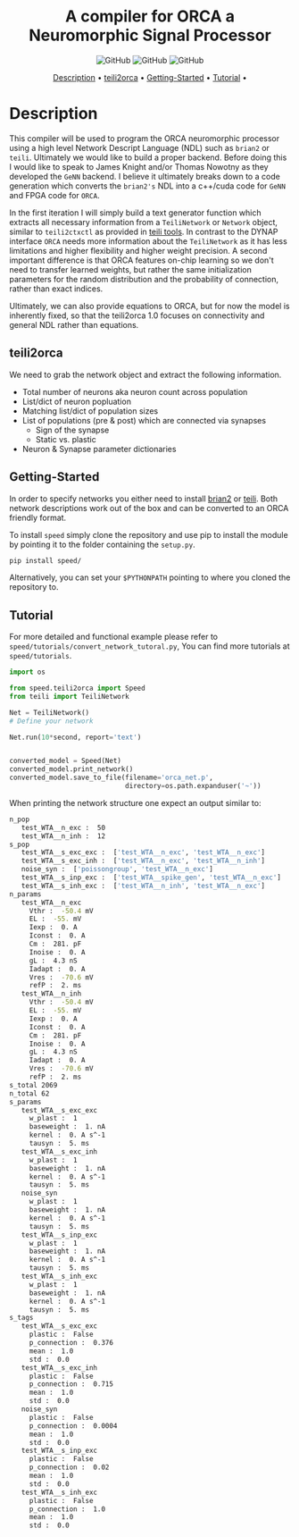 <h1 align="center">
  A compiler for ORCA a Neuromorphic Signal Processor
</h1>

<p align="center">
  <img alt="GitHub" src="https://img.shields.io/github/issues/samalika/speed.svg">
  <img alt="GitHub" src="https://img.shields.io/github/issues-closed/samalika/speed.svg">
  <img alt="GitHub" src="https://img.shields.io/github/commit-activity/m/samalika/speed.svg">

</p>

<!--  <img alt="GitHub" src="https://github.com/russelljjarvis/speed/workflows/CI/badge.svg"> -->

<p align="center">
  <a href="#Description">Description</a> •
  <a href="#teili2orca">teili2orca</a> •
  <a href="#Getting-Started">Getting-Started</a> •
  <a href="#Tutorial">Tutorial</a> •
</p>

<p align="center">


# Description
This compiler will be used to program the ORCA neuromorphic processor using 
a high level Network Descript Language (NDL) such as `brian2` or `teili`. 
Ultimately we would like to build a proper backend. Before doing this I 
would like to speak to James Knight and/or Thomas Nowotny as they developed 
the `GeNN` backend. I believe it ultimately breaks down to a code generation 
which converts the `brian2's` NDL into a c++/cuda code for `GeNN` and FPGA 
code for `ORCA`.

In the first iteration I will simply build a text generator function which 
extracts all necessary information from a `TeiliNetwork` or `Network` 
object, similar to `teili2ctxctl` as provided in [teili tools](https://code.ini.uzh.ch/ncs/teili/blob/dev-teili2ctxctl/teili/tools/teili2ctxctl.py).
In contrast to the DYNAP interface `ORCA` needs more information about the
`TeiliNetwork` as it has less limitations and higher flexibility and higher
weight precision. A second important difference is that ORCA features on-chip 
learning so we don't need to transfer learned weights, but rather the same 
initialization parameters for the random distribution and the probability of
connection, rather than exact indices.

Ultimately, we can also provide equations to ORCA, but for now the model is
inherently fixed, so that the teili2orca 1.0 focuses on connectivity and
general NDL rather than equations.

## teili2orca
We need to grab the network object and extract the following information.
*  Total number of neurons aka neuron count across population
*  List/dict of neuron popluation
*  Matching list/dict of population sizes
*  List of populations (pre & post) which are connected via synapses
   *  Sign of the synapse
   *  Static vs. plastic
*  Neuron & Synapse parameter dictionaries

## Getting-Started
In order to specify networks you either need to install [brian2](https://brian2.readthedocs.io/en/stable/introduction/install.html) or [teili](https://teili.readthedocs.io/en/latest/scripts/Getting%20started.html#installation).
Both network descriptions work out of the box and can be converted to an
ORCA friendly format. 

To install `speed` simply clone the repository and use pip to install
the module by pointing it to the folder containing the `setup.py`.
```bash
pip install speed/
```

Alternatively, you can set your `$PYTHONPATH` pointing to where you
cloned the repository to.

## Tutorial
For more detailed and functional example please refer to 
`speed/tutorials/convert_network_tutoral.py`,
You can find more tutorials at `speed/tutorials`.

```python
import os

from speed.teili2orca import Speed
from teili import TeiliNetwork

Net = TeiliNetwork()
# Define your network

Net.run(10*second, report='text')


converted_model = Speed(Net)
converted_model.print_network()
converted_model.save_to_file(filename='orca_net.p',
                             directory=os.path.expanduser('~'))
```

When printing the network structure one expect an output similar to:
```bash
n_pop
   test_WTA__n_exc :  50
   test_WTA__n_inh :  12
s_pop
   test_WTA__s_exc_exc :  ['test_WTA__n_exc', 'test_WTA__n_exc']
   test_WTA__s_exc_inh :  ['test_WTA__n_exc', 'test_WTA__n_inh']
   noise_syn :  ['poissongroup', 'test_WTA__n_exc']
   test_WTA__s_inp_exc :  ['test_WTA__spike_gen', 'test_WTA__n_exc']
   test_WTA__s_inh_exc :  ['test_WTA__n_inh', 'test_WTA__n_exc']
n_params
   test_WTA__n_exc
     Vthr :  -50.4 mV
     EL :  -55. mV
     Iexp :  0. A
     Iconst :  0. A
     Cm :  281. pF
     Inoise :  0. A
     gL :  4.3 nS
     Iadapt :  0. A
     Vres :  -70.6 mV
     refP :  2. ms
   test_WTA__n_inh
     Vthr :  -50.4 mV
     EL :  -55. mV
     Iexp :  0. A
     Iconst :  0. A
     Cm :  281. pF
     Inoise :  0. A
     gL :  4.3 nS
     Iadapt :  0. A
     Vres :  -70.6 mV
     refP :  2. ms
s_total 2069
n_total 62
s_params
   test_WTA__s_exc_exc
     w_plast :  1
     baseweight :  1. nA
     kernel :  0. A s^-1
     tausyn :  5. ms
   test_WTA__s_exc_inh
     w_plast :  1
     baseweight :  1. nA
     kernel :  0. A s^-1
     tausyn :  5. ms
   noise_syn
     w_plast :  1
     baseweight :  1. nA
     kernel :  0. A s^-1
     tausyn :  5. ms
   test_WTA__s_inp_exc
     w_plast :  1
     baseweight :  1. nA
     kernel :  0. A s^-1
     tausyn :  5. ms
   test_WTA__s_inh_exc
     w_plast :  1
     baseweight :  1. nA
     kernel :  0. A s^-1
     tausyn :  5. ms
s_tags
   test_WTA__s_exc_exc
     plastic :  False
     p_connection :  0.376
     mean :  1.0
     std :  0.0
   test_WTA__s_exc_inh
     plastic :  False
     p_connection :  0.715
     mean :  1.0
     std :  0.0
   noise_syn
     plastic :  False
     p_connection :  0.0004
     mean :  1.0
     std :  0.0
   test_WTA__s_inp_exc
     plastic :  False
     p_connection :  0.02
     mean :  1.0
     std :  0.0
   test_WTA__s_inh_exc
     plastic :  False
     p_connection :  1.0
     mean :  1.0
     std :  0.0
```
